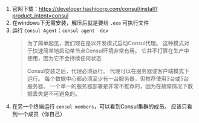 1. 官网下载：https://developer.hashicorp.com/consul/install?product_intent=consul
2. 在windows下无需安装，解压后就是要给 `.exe` 可执行文件
3. 运行 `Consul Agent`：`consul agent -dev`
    > 为了简单起见，我们现在是以开发模式启动Consul代理。 这种模式对于快速简单地启动单节点Consul环境非常有用。 它并不打算在生产中使用，因为它不会持续任何状态
    >
    > Consul安装之后，代理必须运行。 代理可以在服务器或客户端模式下运行。 每个数据中心都必须至少有一台服务器，但推荐使用3台或5台服务器。 一个单一的服务器部署是非常不推荐的，因为在故障情况下数据丢失是不可避免的。
4. 在另一个终端运行 `consul members`，可以看到Consul集群的成员。 应该只看到一个成员（你自己）